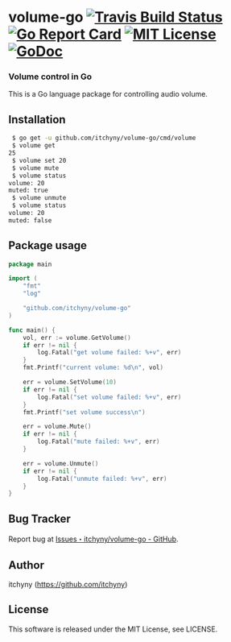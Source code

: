 # volume-go [![Travis Build Status](https://travis-ci.org/itchyny/volume-go.svg?branch=master)](https://travis-ci.org/itchyny/volume-go) [![Go Report Card](https://goreportcard.com/badge/github.com/itchyny/volume-go)](https://goreportcard.com/report/github.com/itchyny/volume-go) [![MIT License](http://img.shields.io/badge/license-MIT-blue.svg)](https://github.com/itchyny/volume-go/blob/master/LICENSE) [![GoDoc](https://godoc.org/github.com/itchyny/volume-go?status.svg)](https://godoc.org/github.com/itchyny/volume-go)
### Volume control in Go
This is a Go language package for controlling audio volume.

## Installation
```sh
 $ go get -u github.com/itchyny/volume-go/cmd/volume
 $ volume get
25
 $ volume set 20
 $ volume mute
 $ volume status
volume: 20
muted: true
 $ volume unmute
 $ volume status
volume: 20
muted: false
```

## Package usage
```go
package main

import (
	"fmt"
	"log"

	"github.com/itchyny/volume-go"
)

func main() {
	vol, err := volume.GetVolume()
	if err != nil {
		log.Fatal("get volume failed: %+v", err)
	}
	fmt.Printf("current volume: %d\n", vol)

	err = volume.SetVolume(10)
	if err != nil {
		log.Fatal("set volume failed: %+v", err)
	}
	fmt.Printf("set volume success\n")

	err = volume.Mute()
	if err != nil {
		log.Fatal("mute failed: %+v", err)
	}

	err = volume.Unmute()
	if err != nil {
		log.Fatal("unmute failed: %+v", err)
	}
}
```

## Bug Tracker
Report bug at [Issues・itchyny/volume-go - GitHub](https://github.com/itchyny/volume-go/issues).

## Author
itchyny (https://github.com/itchyny)

## License
This software is released under the MIT License, see LICENSE.
